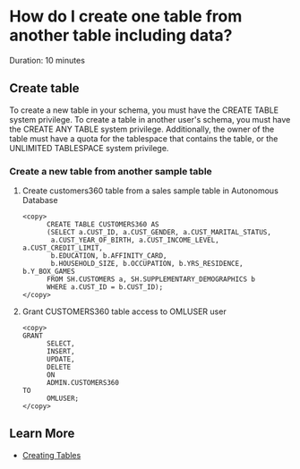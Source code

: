 # How do I create one table from another table including data?
Duration: 10 minutes

## Create table

To create a new table in your schema, you must have the CREATE TABLE system privilege. To create a table in another user's schema, you must have the CREATE ANY TABLE system privilege. Additionally, the owner of the table must have a quota for the tablespace that contains the table, or the UNLIMITED TABLESPACE system privilege.

### Create a new table from another sample table

1. Create customers360 table from a sales sample table in Autonomous Database

      ```
      <copy> 
            CREATE TABLE CUSTOMERS360 AS
            (SELECT a.CUST_ID, a.CUST_GENDER, a.CUST_MARITAL_STATUS,
             a.CUST_YEAR_OF_BIRTH, a.CUST_INCOME_LEVEL, a.CUST_CREDIT_LIMIT,
             b.EDUCATION, b.AFFINITY_CARD,
             b.HOUSEHOLD_SIZE, b.OCCUPATION, b.YRS_RESIDENCE, b.Y_BOX_GAMES
            FROM SH.CUSTOMERS a, SH.SUPPLEMENTARY_DEMOGRAPHICS b
            WHERE a.CUST_ID = b.CUST_ID); 
      </copy>
      ``` 
      
2. Grant CUSTOMERS360 table access to OMLUSER user

      ```
      <copy> 
      GRANT
            SELECT,
            INSERT,
            UPDATE,
            DELETE
            ON
            ADMIN.CUSTOMERS360
      TO
            OMLUSER; 
      </copy>
      ```      
 
## Learn More

* [Creating Tables](https://docs.oracle.com/cd/B28359_01/server.111/b28310/tables003.htm)
